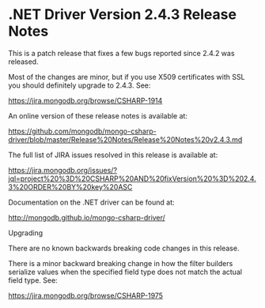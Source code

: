 # .NET Driver Version 2.4.3 Release Notes

This is a patch release that fixes a few bugs reported since 2.4.2 was released.

Most of the changes are minor, but if you use X509 certificates with SSL you should
definitely upgrade to 2.4.3. See:

https://jira.mongodb.org/browse/CSHARP-1914

An online version of these release notes is available at:

https://github.com/mongodb/mongo-csharp-driver/blob/master/Release%20Notes/Release%20Notes%20v2.4.3.md

The full list of JIRA issues resolved in this release is available at:

https://jira.mongodb.org/issues/?jql=project%20%3D%20CSHARP%20AND%20fixVersion%20%3D%202.4.3%20ORDER%20BY%20key%20ASC

Documentation on the .NET driver can be found at:

http://mongodb.github.io/mongo-csharp-driver/

Upgrading

There are no known backwards breaking code changes in this release.

There is a minor backward breaking change in how the filter builders serialize values when the specified field type does
not match the actual field type. See:

https://jira.mongodb.org/browse/CSHARP-1975
